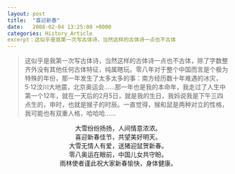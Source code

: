 ```yaml
---
layout: post
title:  "喜迎新春"
date:   2008-02-04 13:25:00 +0000
categories: History_Article
excerpt：这似乎是我第一次写古体诗，当然这样的古体诗一点也不古体
---
```


<div>
<blockquote class='quote-style'>
这似乎是我第一次写古体诗，当然这样的古体诗一点也不古体，除了字数整齐外没有其他任何古体特征，纯属瞎玩。零八年对于整个中国而言是个极为特殊的年份，那一年发生了太多太多的事：南方经历数十年难遇的冰灾，5·12汶川大地震，北京奥运会……那一年也是我的本命年，我走过了人生中第一个12年，就在一天后的2月5日，就是我的生日，我妈说我是下午三四点生的，申时，也就是猴子的时辰。一直觉得，猴和鼠是两种对立的性格，我可能也有双重人格，哈哈哈……
</blockquote>
</div>

<div align='center'>
大雪纷纷扬扬，人间情意浓浓。<br>
喜迎新春佳节，共望美好明天。<br>
大雪无情人有爱，送猪迎鼠贺新春。<br>
零八奥运在眼前，中国儿女共守盼。<br>
雨林使者谨此祝大家新春愉快，身体健康。<br>
</div>